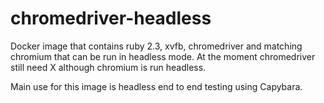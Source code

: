 # chromedriver-headless
Docker image that contains ruby 2.3, xvfb, chromedriver and matching chromium that can be run in headless mode.
At the moment chromedriver still need X although chromium is run headless.

Main use for this image is headless end to end testing using Capybara.
